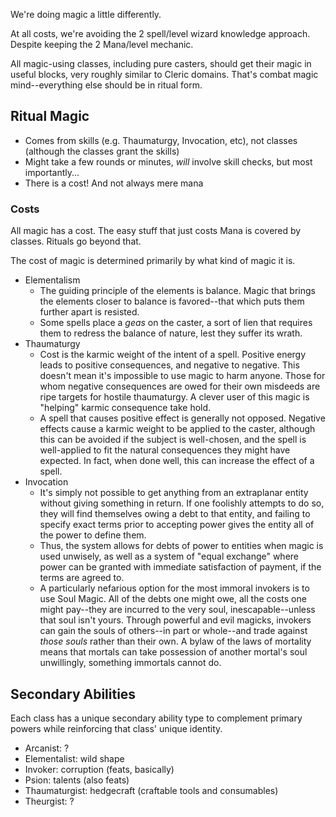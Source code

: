We're doing magic a little differently.

At all costs, we're avoiding the 2 spell/level wizard knowledge approach. Despite keeping the 2 Mana/level mechanic.

All magic-using classes, including pure casters, should get their magic in useful blocks, very roughly similar to Cleric domains. That's combat magic mind--everything else should be in ritual form.


## Ritual Magic

- Comes from skills (e.g. Thaumaturgy, Invocation, etc), not classes (although the classes grant the skills)
- Might take a few rounds or minutes, *will* involve skill checks, but most importantly...
- There is a cost! And not always mere mana

### Costs

All magic has a cost. The easy stuff that just costs Mana is covered by classes. Rituals go beyond that.

The cost of magic is determined primarily by what kind of magic it is.
- Elementalism
  - The guiding principle of the elements is balance. Magic that brings the elements closer to balance is favored--that which puts them further apart is resisted.
  - Some spells place a *geas* on the caster, a sort of lien that requires them to redress the balance of nature, lest they suffer its wrath.
- Thaumaturgy
  - Cost is the karmic weight of the intent of a spell. Positive energy leads to positive consequences, and negative to negative. This doesn't mean it's impossible to use magic to harm anyone. Those for whom negative consequences are owed for their own misdeeds are ripe targets for hostile thaumaturgy. A clever user of this magic is "helping" karmic consequence take hold.
  - A spell that causes positive effect is generally not opposed. Negative effects cause a karmic weight to be applied to the caster, although this can be avoided if the subject is well-chosen, and the spell is well-applied to fit the natural consequences they might have expected. In fact, when done well, this can increase the effect of a spell.
- Invocation
  - It's simply not possible to get anything from an extraplanar entity without giving something in return. If one foolishly attempts to do so, they will find themselves owing a debt to that entity, and failing to specify exact terms prior to accepting power gives the entity all of the power to define them.
  - Thus, the system allows for debts of power to entities when magic is used unwisely, as well as a system of "equal exchange" where power can be granted with immediate satisfaction of payment, if the terms are agreed to.
  - A particularly nefarious option for the most immoral invokers is to use Soul Magic. All of the debts one might owe, all the costs one might pay--they are incurred to the very soul, inescapable--unless that soul isn't yours. Through powerful and evil magicks, invokers can gain the souls of others--in part or whole--and trade against *those souls* rather than their own. A bylaw of the laws of mortality means that mortals can take possession of another mortal's soul unwillingly, something immortals cannot do.


## Secondary Abilities

Each class has a unique secondary ability type to complement primary powers while reinforcing that class' unique identity.

- Arcanist: ?
- Elementalist: wild shape
- Invoker: corruption (feats, basically)
- Psion: talents (also feats)
- Thaumaturgist: hedgecraft (craftable tools and consumables)
- Theurgist: ?